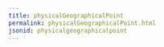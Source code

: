 ```yaml
---
title: physicalGeographicalPoint
permalink: physicalGeographicalPoint.html
jsonid: physicalgeographicalpoint
---
```

